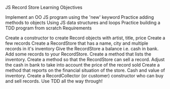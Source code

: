 JS Record Store
Learning Objectives

Implement an OO JS program using the 'new' keyword
Practice adding methods to objects
Using JS data structures and loops
Practice building a TDD program from scratch
Requirements

Create a constructor to create Record objects with artist, title, price
Create a few records
Create a RecordStore that has a name, city and multiple records in it's inventory
Give the RecordStore a balance i.e. cash in bank.
Add some records to your RecordStore.
Create a method that lists the inventory.
Create a method so that the RecordStore can sell a record. Adjust the cash in bank to take into account the price of the record sold
Create a method that reports on the financial situation of the store. Cash and value of inventory.
Create a RecordCollector (or customer) constructor who can buy and sell records.
Use TDD all the way through!